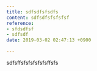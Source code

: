```yaml
---
title: sdfsdfsfsdfs
content: sdfsdfsfsfsfsf
reference:
- sfdsdfsf
- sdfsdf
date: 2019-03-02 02:47:13 +0900

---
```

sdfsffsfsfsfsfsfsffsfs